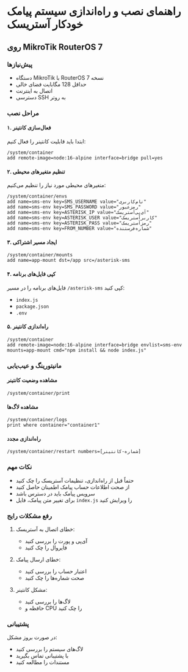 # راهنمای نصب و راه‌اندازی سیستم پیامک خودکار آستریسک
## روی MikroTik RouterOS 7

### پیش‌نیازها
- دستگاه MikroTik با RouterOS نسخه 7
- حداقل 128 مگابایت فضای خالی
- اتصال به اینترنت
- دسترسی SSH به روتر

### مراحل نصب

#### ۱. فعال‌سازی کانتینر
ابتدا باید قابلیت کانتینر را فعال کنیم:
```
/system/container
add remote-image=node:16-alpine interface=bridge pull=yes
```

#### ۲. تنظیم متغیرهای محیطی
متغیرهای محیطی مورد نیاز را تنظیم می‌کنیم:
```
/system/container/envs
add name=sms-env key=SMS_USERNAME value="نام‌کاربری"
add name=sms-env key=SMS_PASSWORD value="رمز‌عبور"
add name=sms-env key=ASTERISK_IP value="آی‌پی‌آستریسک"
add name=sms-env key=ASTERISK_USER value="کاربر‌آستریسک"
add name=sms-env key=ASTERISK_PASS value="رمز‌آستریسک"
add name=sms-env key=FROM_NUMBER value="شماره‌فرستنده"
```

#### ۳. ایجاد مسیر اشتراکی
```
/system/container/mounts
add name=app-mount dst=/app src=/asterisk-sms
```

#### ۴. کپی فایل‌های برنامه
فایل‌های برنامه را در مسیر `/asterisk-sms` کپی کنید:
- `index.js`
- `package.json`
- `.env`

#### ۵. راه‌اندازی کانتینر
```
/system/container
add remote-image=node:16-alpine interface=bridge envlist=sms-env mounts=app-mount cmd="npm install && node index.js"
```

### مانیتورینگ و عیب‌یابی

#### مشاهده وضعیت کانتینر
```
/system/container/print
```

#### مشاهده لاگ‌ها
```
/system/container/logs
print where container="container1"
```

#### راه‌اندازی مجدد
```
/system/container/restart numbers=[شماره-کانتینر]
```

### نکات مهم
- حتماً قبل از راه‌اندازی، تنظیمات آستریسک را چک کنید
- از صحت اطلاعات حساب پیامک اطمینان حاصل کنید
- سرویس پیامک باید در دسترس باشد
- برای تغییر متن پیامک، فایل `index.js` را ویرایش کنید

### رفع مشکلات رایج
1. خطای اتصال به آستریسک:
   - آی‌پی و پورت را بررسی کنید
   - فایروال را چک کنید

2. خطای ارسال پیامک:
   - اعتبار حساب را بررسی کنید
   - صحت شماره‌ها را چک کنید

3. مشکل کانتینر:
   - لاگ‌ها را بررسی کنید
   - حافظه و CPU را چک کنید

### پشتیبانی
در صورت بروز مشکل:
- لاگ‌های سیستم را بررسی کنید
- با پشتیبانی تماس بگیرید
- مستندات را مطالعه کنید
